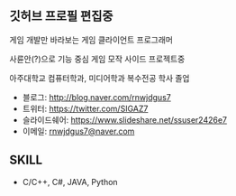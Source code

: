 ## 깃허브 프로필 편집중

게임 개발만 바라보는 게임 클라이언트 프로그래머


사륜안(?)으로 기능 중심 게임 모작 사이드 프로젝트중


아주대학교 컴퓨터학과, 미디어학과 복수전공 학사 졸업


- 블로그: http://blog.naver.com/rnwjdgus7
- 트위터: https://twitter.com/SIGAZ7
- 슬라이드쉐어: https://www.slideshare.net/ssuser2426e7
- 이메일: rnwjdgus7@naver.com


## SKILL 
- C/C++, C#, JAVA, Python


<!--
// * 1차 프로필 넣어두기

 PHP, HTML (HTML은 프로그래밍 언어가 아닙니다)
아키텍처: 컴퓨터 구조, 알고리즘, 어셈블리, 자료구조, 디자인패턴, 운영체제, 리눅스 우분투
게임: 유니티 4, 언리얼 UDK, 언리얼 4, 게임 샐러드, 게임 기획, 게임 시나리오
그래픽스: OpenVG, OpenGL, DirectX 2D, DirectX 3D
프레임워크: Win32, MFC

// *주석 끝라인
-->




<!-- 
// 주석 처리 

네트워크 TCP/IP 이론 
웹 개발: HTML 5, CSS3 
개발 스킬: QA 
기타 개발 스킬: 물리학, 미적분학 
디자인: UX 디자인, MAYA 


관심 있는 스킬
언어
- GO
- R
- 스위프트
- 자바 스크립트
- 루비
- 루아 스크립트
- JSP

아키텍처
- 컴파일러
- OpenCL
- 메모리 시스템
- 병렬 프로그래밍
- 리눅스 페도라
- 안드로이드
- 윈도우 프로그래밍

게임
- 엔진 아키텍처
- 렌더링 엔진 코어

그래픽스
- 불칸
- 렌더링 파이프라인
- 카툰렌더링
- OpenCV

사운드
- OpenAL

프레임워크
- 자바 스프링
- 닷넷

네트워크
- 소켓 프로그래밍
- 무선 네트워킹
- 블루투스
- NFC
- AWS
- 도커

웹 개발
- node.js
- 루비
- 워드 프레스
- JSP

DB
- SQL
- 오라클
- XML
- 데이터 마이닝

개발 스킬
- TDD
- 방어적 프로그래밍
- 리버스 엔지니어링
- 오픈소스
- 컴퓨터 비전


기타 개발 스킬
- 게임 수학
- 해커톤

AI
- 인공지능
- 머신러닝
- 딥러닝
- 자연어 처리

보안
- 디컴파일
- 웹 공격/방어
- 윈도우 공격/방어
- 리버싱
- 코드 난독화
- 네트워크 포렌식
- 메모리 포렌식
- 암호화
- 레지스트리 

// 주석 처리 
-->
